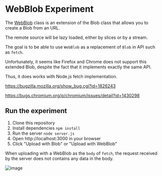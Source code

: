 # WebBlob Experiment

The [WebBlob](./WebBlob.js) class is an extension of the Blob class that allows
you to create a Blob from an URL.

The remote source will be lazy loaded, either by slices or by a stream.

The goal is to be able to use `WebBlob` as a replacement of `Blob` in API such as `fetch`.

Unfortunately, it seems like Firefox and Chrome does not support this extended Blob,
despite the fact that it implements exactly the same API.

Thus, it does works with Node.js fetch implementation.

https://bugzilla.mozilla.org/show_bug.cgi?id=1826243

https://bugs.chromium.org/p/chromium/issues/detail?id=1430298

## Run the experiment

1. Clone this repository
2. Install dependencies `npm install`
3. Run the server `node server.js`
4. Open http://localhost:3000 in your browser
5. Click "Upload with Blob" or "Upload with WebBlob"

When uploading with a WebBlob as the `body` of `fetch`, the request received by the server does not contains any data in the body.

![image](https://user-images.githubusercontent.com/4447392/229648146-67a13bad-84c2-4096-a463-77d174ba867f.png)
